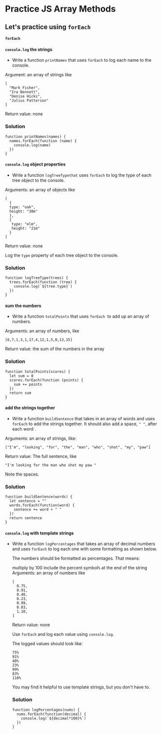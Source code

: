 # Practice JS Array Methods 

## Let's practice using `forEach`

#### `forEach`
#### `console.log` the strings
- Write a function `printNames` that uses `forEach` to log each name to the console.

Argument: an array of strings like
```
[
  "Mark Fisher",
  "Ira Bennett",
  "Denise Hicks",
  "Julius Patterson"
]
```
Return value: none

### Solution 

````
function printNames(names) {
  names.forEach(function (name) {
    console.log(name)
  })
}
````

#### `console.log` object properties
- Write a function `logTreeTypethat` uses `forEach` to log the type of each tree object to the console.

Arguments: an array of objects like
```
[
  {
  type: "oak",
  height: "30m"
  },
  {
   type: "elm",
   height: "21m"
  }
]
```
Return value: none

Log the `type` property of each tree object to the console.

### Solution 
````
function logTreeType(trees) {
  trees.forEach(function (tree) {
    console.log(`${tree.type}`)
  })
}
````

#### sum the numbers
- Write a function `totalPoints` that uses `forEach `to add up an array of numbers.

Arguments: an array of numbers, like
```
[6,7,1,3,1,17,4,12,1,5,0,13,15]
```
Return value: the sum of the numbers in the array

### Solution 
````
function totalPoints(scores) {
  let sum = 0
  scores.forEach(function (points) {
    sum += points  
  })
  return sum
}
````

#### add the strings together
- Write a function `buildSentence` that takes in an array of words and uses `forEach` to add the strings together. It should also add a space, `" "`, after each word .

Arguments: an array of strings, like:
```
["I'm", "looking", "for", "the", "man", "who", "shot", "my", "paw"]
```
Return value: The full sentence, like
```
"I'm looking for the man who shot my paw "
```
Note the spaces.
### Solution 
````
function buildSentence(words) {
  let sentence = ""
  words.forEach(function(word) {
    sentence += word + " "
  })
  return sentence
}
````

#### `console.log` with template strings
- Write a function `logPercentages` that takes an array of decimal numbers and uses `forEach` to log each one with some formatting as shown below.

  The numbers should be formatted as percentages. That means:

  multiply by 100
  include the percent symbol`%` at the end of the string
  Arguments: an array of numbers like

  ```
  [
    0.75,
    0.91,
    0.48,
    0.23,
    0.99,
    0.83,
    1.10,
  ]
  ```
  Return value: none

  Use `forEach` and log each value using `console.log`.

  The logged values should look like:
  ```
  75%
  91%
  48%
  23%
  99%
  83%
  110%
  ```
  You may find it helpful to use template strings, but you don't have to.

  ### Solution 
  ````
  function logPercentages(nums) {
    nums.forEach(function(decimal) {
      console.log(`${decimal*100}%`)
    }) 
  }
  ````
